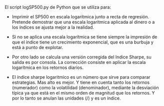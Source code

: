 El script logSP500.py de Python que se utiliza para:

- Imprimir el SP500 en escala logarítmica junto a recta de regresión. Pretende demostrar que una escala logaritmica aplicada al dinero o a los índices se ajusta mejor a la realidad.

- Si no se aplica una escala logarítmica se tiene siempre la impresión de que el índice tiene un crecimiento exponencial, que es una burbuja y está a punto de explotar.

- Por otro lado se calcula una versión corregida del Indice Sharpe, su salida es por consola. La corrección consiste en aplicar la escala logarítmica en los retornos diarios. 

- El índice sharpe logaritmico es un número que sirve para comparar estrategias. Mas alto es mejor. Y tiene en cuenta tanto los retornos (numerador) como la volatilidad (denominador), mediante la desviación típica ya que está en el mismo orden de magnitud que los retornos. Y por lo tanto se anulan las unidades ($/$) y es un índice. 

